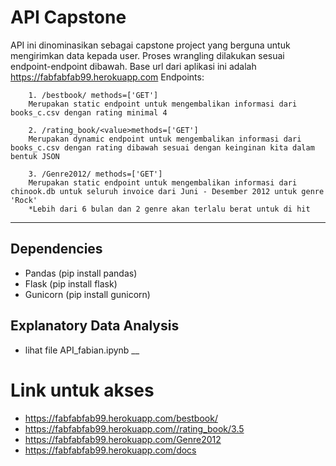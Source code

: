 # API Capstone
API ini dinominasikan sebagai capstone project yang berguna untuk mengirimkan data kepada user. Proses wrangling dilakukan sesuai endpoint-endpoint dibawah. Base url dari aplikasi ini adalah https://fabfabfab99.herokuapp.com
Endpoints: 
```
    1. /bestbook/ methods=['GET']
    Merupakan static endpoint untuk mengembalikan informasi dari books_c.csv dengan rating minimal 4  
    
    2. /rating_book/<value>methods=['GET']
    Merupakan dynamic endpoint untuk mengembalikan informasi dari books_c.csv dengan rating dibawah sesuai dengan keinginan kita dalam bentuk JSON
        
    3. /Genre2012/ methods=['GET']
    Merupakan static endpoint untuk mengembalikan informasi dari chinook.db untuk seluruh invoice dari Juni - Desember 2012 untuk genre 'Rock'
    *Lebih dari 6 bulan dan 2 genre akan terlalu berat untuk di hit
```
___
## Dependencies
- Pandas    (pip install pandas)
- Flask     (pip install flask)
- Gunicorn  (pip install gunicorn)

## Explanatory Data Analysis
- lihat file API_fabian.ipynb
__
# Link untuk akses
- https://fabfabfab99.herokuapp.com/bestbook/
- https://fabfabfab99.herokuapp.com//rating_book/3.5
- https://fabfabfab99.herokuapp.com/Genre2012
- https://fabfabfab99.herokuapp.com/docs
